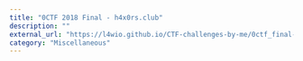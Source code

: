 ```yaml
---
title: "0CTF 2018 Final - h4x0rs.club"
description: ""
external_url: "https://l4wio.github.io/CTF-challenges-by-me/0ctf_final-2018/0ctf_tctf_2018_slides.pdf"
category: "Miscellaneous"
---
```

